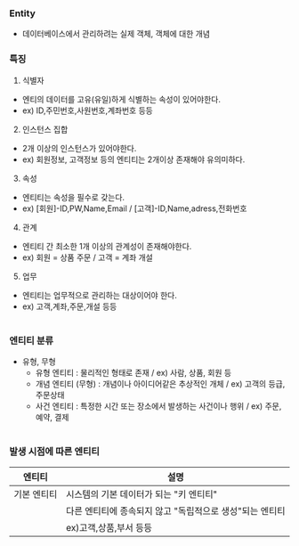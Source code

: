 ### Entity
- 데이터베이스에서 관리하려는 실제 객체, 객체에 대한 개념  

### 특징
1. 식별자
- 엔티의 데이터를 고유(유일)하게 식별하는 속성이 있어야한다.
- ex) ID,주민번호,사원번호,계좌번호 등등
2. 인스턴스 집합
- 2개 이상의 인스턴스가 있어야한다.
- ex) 회원정보, 고객정보 등의 엔티티는 2개이상 존재해야 유의미하다.
3. 속성
- 엔티티는 속성을 필수로 갖는다.
- ex) [회원]-ID,PW,Name,Email / [고객]-ID,Name,adress,전화번호
4. 관계
- 엔티티 간 최소한 1개 이상의 관계성이 존재해야한다.
- ex) 회원 = 상품 주문 / 고객 = 계좌 개설
5. 업무
- 엔티티는 업무적으로 관리하는 대상이어야 한다.
- ex) 고객,계좌,주문,개설 등등
#
### 엔티티 분류
- 유형, 무형
  - 유형 엔티티 : 물리적인 형태로 존재 / ex) 사람, 상품, 회원 등
  - 개념 엔티티 (무형) : 개념이나 아이디어같은 추상적인 개체 / ex) 고객의 등급, 주문상태
  - 사건 엔티티 : 특정한 시간 또는 장소에서 발생하는 사건이나 행위 / ex) 주문, 예약, 결제
#
### 발생 시점에 따른 엔티티
|엔티티|설명|
|---|--------|
|기본 엔티티|시스템의 기본 데이터가 되는 "키 엔티티"|
||다른 엔티티에 종속되지 않고 "독립적으로 생성"되는 엔티티|
||ex)고객,상품,부서 등등|
